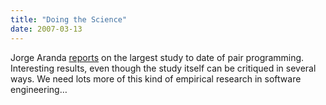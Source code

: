 ```yaml
---
title: "Doing the Science"
date: 2007-03-13
---
```

Jorge Aranda <a href="http://catenary.wordpress.com/2007/03/12/pair-programming-evaluated/">reports</a> on the largest study to date of pair programming.  Interesting results, even though the study itself can be critiqued in several ways.  We need lots more of this kind of empirical research in software engineering…
